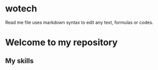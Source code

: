 # wotech
Read me file uses markdown syntax to edit any text, formulas or codes.

# Welcome to my repository

## My skills

